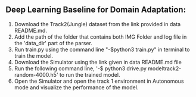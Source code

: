 ## Deep Learning Baseline for Domain Adaptation:
1) Download the Track2(Jungle) dataset from the link provided in data README.md.
2) Add the path of the folder that contains both IMG Folder and log file in the 'data_dir' part of the parser.
3) Run train.py  using the command line "-$python3 train.py" in terminal to train the model.
4) Download the Simulator using the link given in data README.md file
5) Run the following command line, '-$ python3 drive.py modeltrack2-random-4000.h5' to run the trained model.
6) Open the Simulator and open the track 1 environment in Autonomous mode and visualize the performance of the model.
